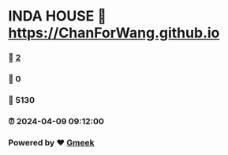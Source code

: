 # INDA HOUSE :link: https://ChanForWang.github.io 
### :page_facing_up: [2](https://ChanForWang.github.io/tag.html) 
### :speech_balloon: 0 
### :hibiscus: 5130 
### :alarm_clock: 2024-04-09 09:12:00 
### Powered by :heart: [Gmeek](https://github.com/Meekdai/Gmeek)
